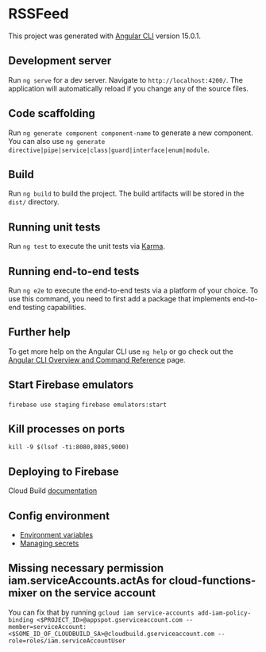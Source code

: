 # RSSFeed

This project was generated with [Angular CLI](https://github.com/angular/angular-cli) version 15.0.1.

## Development server

Run `ng serve` for a dev server. Navigate to `http://localhost:4200/`. The application will automatically reload if you change any of the source files.

## Code scaffolding

Run `ng generate component component-name` to generate a new component. You can also use `ng generate directive|pipe|service|class|guard|interface|enum|module`.

## Build

Run `ng build` to build the project. The build artifacts will be stored in the `dist/` directory.

## Running unit tests

Run `ng test` to execute the unit tests via [Karma](https://karma-runner.github.io).

## Running end-to-end tests

Run `ng e2e` to execute the end-to-end tests via a platform of your choice. To use this command, you need to first add a package that implements end-to-end testing capabilities.

## Further help

To get more help on the Angular CLI use `ng help` or go check out the [Angular CLI Overview and Command Reference](https://angular.io/cli) page.

## Start Firebase emulators

`firebase use staging`
`firebase emulators:start`

## Kill processes on ports

`kill -9 $(lsof -ti:8080,8085,9000)`

## Deploying to Firebase

Cloud Build [documentation](https://cloud.google.com/build/docs/deploying-builds/deploy-firebase)

## Config environment

- [Environment variables](https://firebase.google.com/docs/functions/config-env#env-variables)
- [Managing secrets](https://firebase.google.com/docs/functions/config-env#managing_secrets)

## Missing necessary permission iam.serviceAccounts.actAs for cloud-functions-mixer on the service account

You can fix that by running
`gcloud iam service-accounts add-iam-policy-binding <$PROJECT_ID>@appspot.gserviceaccount.com --member=serviceAccount:<$SOME_ID_OF_CLOUDBUILD_SA>@cloudbuild.gserviceaccount.com --role=roles/iam.serviceAccountUser`
